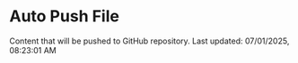 # Auto Push File

Content that will be pushed to GitHub repository.
Last updated: 07/01/2025, 08:23:01 AM